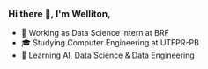 ### Hi there 👋, I'm Welliton,

- 🔭 Working as Data Science Intern at BRF
- 🎓 Studying Computer Engineering at UTFPR-PB
- 📖 Learning AI, Data Science & Data Engineering


<!--
**whoiswelliton/whoiswelliton** is a ✨ _special_ ✨ repository because its `README.md` (this file) appears on your GitHub profile.

Here are some ideas to get you started:

- 🔭 Working as Data Science Intern at BRF
- 🔭 Studying Computer Engineering at UTFPR-PB
- 🌱 Learning AI and Data Science
- 📫 How to reach me: 
-->
